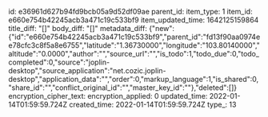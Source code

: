 id: e36961d627b94fd9bcb05a9d52df09ae
parent_id: 
item_type: 1
item_id: e660e754b42245acb3a471c19c533bf9
item_updated_time: 1642125159864
title_diff: "[]"
body_diff: "[]"
metadata_diff: {"new":{"id":"e660e754b42245acb3a471c19c533bf9","parent_id":"fd13f90aa0974ee78cfc3c8f5a8e6755","latitude":"1.36730000","longitude":"103.80140000","altitude":"0.0000","author":"","source_url":"","is_todo":1,"todo_due":0,"todo_completed":0,"source":"joplin-desktop","source_application":"net.cozic.joplin-desktop","application_data":"","order":0,"markup_language":1,"is_shared":0,"share_id":"","conflict_original_id":"","master_key_id":""},"deleted":[]}
encryption_cipher_text: 
encryption_applied: 0
updated_time: 2022-01-14T01:59:59.724Z
created_time: 2022-01-14T01:59:59.724Z
type_: 13